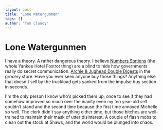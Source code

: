 ```yaml
---
layout: post
title: "Lone Watergunmen"
tags: []
author: "Tom Clancy"
---
```


# Lone Watergunmen

I have a theory. A rather dangerous theory. I believe <a href="http://en.wikipedia.org/wiki/Numbers_station" target="_blank">Numbers Stations</a> (the whole Yankee Hotel Foxtrot thing) are a blind to hide how governments really do secret communication. <a href="http://en.wikipedia.org/wiki/Archie_Comics" target="_blank">Archie &amp; Jughead Double Digests</a> in the grocery store. Have you ever seen anyone buy those things? Anything else that doesn't sell by the truckload gets yanked from the impulse buy section in seconds.

I'm the only person I know who's picked them up; once to see if they had somehow improved so much over the inanity even my ten year-old self couldn't stand and the second time because the first time annoyed Michelle so well. The clerk didn't say anything either time, but those bitches are well-trained to maintain their mask of utter disinterest. A couple of flash mobs to clean out the stock at Shaws, and the world would be plunged into chaos.
